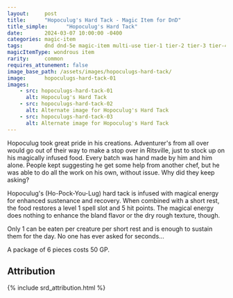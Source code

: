 ```yaml
---
layout:     post
title:      "Hopoculug's Hard Tack - Magic Item for DnD"
title_simple:      "Hopoculug's Hard Tack"
date:       2024-03-07 10:00:00 -0400
categories: magic-item
tags:       dnd dnd-5e magic-item multi-use tier-1 tier-2 tier-3 tier-4 food
magicItemType: wondrous item
rarity:     common
requires_attunement: false
image_base_path: /assets/images/hopoculugs-hard-tack/
image:      hopoculugs-hard-tack-01
images:
    - src: hopoculugs-hard-tack-01
      alt: Hopoculug's Hard Tack
    - src: hopoculugs-hard-tack-02
      alt: Alternate image for Hopoculug's Hard Tack
    - src: hopoculugs-hard-tack-03
      alt: Alternate image for Hopoculug's Hard Tack
---
```


<div class="read-aloud">
    Hopoculug took great pride in his creations. Adventurer's from all over would go out of their way to make a stop over in Ritsville, just to stock up on his magically infused food. Every batch was hand made by him and him alone. People kept suggesting he get some help from another chef, but he was able to do all the work on his own, without issue. Why did they keep asking?
</div>

<!--more-->

Hopoculug's (Ho-Pock-You-Lug) hard tack is infused with magical energy for enhanced sustenance and recovery. When combined with a short rest, the food restores a level 1 spell slot and 5 hit points. The magical energy does nothing to enhance the bland flavor or the dry rough texture, though.

Only 1 can be eaten per creature per short rest and is enough to sustain them for the day. No one has ever asked for seconds...

A package of 6 pieces costs 50 GP.


## Attribution

{% include srd_attribution.html %}
